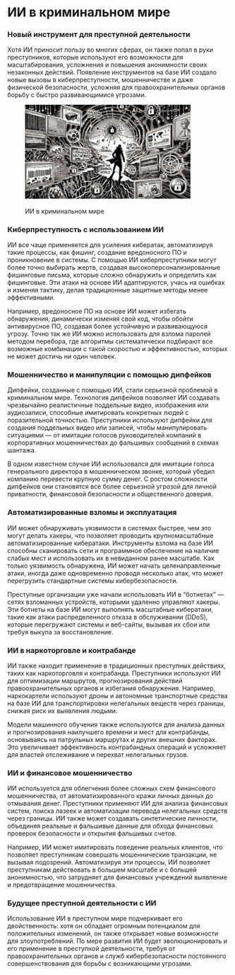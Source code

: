 # ИИ в криминальном мире

### Новый инструмент для преступной деятельности

Хотя ИИ приносит пользу во многих сферах, он также попал в руки преступников, которые используют его возможности для масштабирования, усложнения и повышения анонимности своих незаконных действий. Появление инструментов на базе ИИ создало новые вызовы в киберпреступности, мошенничестве и даже физической безопасности, усложняя для правоохранительных органов борьбу с быстро развивающимися угрозами.

<div align="left"><figure><img src="../../../.gitbook/assets/ai-in-criminal-world-min (1).png" alt="" width="375"><figcaption><p>ИИ в криминальном мире</p></figcaption></figure></div>

### Киберпреступность с использованием ИИ

ИИ все чаще применяется для усиления кибератак, автоматизируя такие процессы, как фишинг, создание вредоносного ПО и проникновение в системы. С помощью ИИ киберпреступники могут более точно выбирать жертв, создавая высокоперсонализированные фишинговые письма, которые сложно обнаружить и определить как фишинговые. Эти атаки на основе ИИ адаптируются, учась на ошибках и изменяя тактику, делая традиционные защитные методы менее эффективными.

Например, вредоносное ПО на основе ИИ может избегать обнаружения, динамически изменяя свой код, чтобы обойти антивирусное ПО, создавая более устойчивую и развивающуюся угрозу. Точно так же ИИ можно использовать для взлома паролей методом перебора, где алгоритмы систематически подбирают все возможные комбинации с такой скоростью и эффективностью, которых не может достичь ни один человек.

### Мошенничество и манипуляции с помощью дипфейков

Дипфейки, созданные с помощью ИИ, стали серьезной проблемой в криминальном мире. Технология дипфейков позволяет ИИ создавать чрезвычайно реалистичные поддельные видео, изображения или аудиозаписи, способные имитировать конкретных людей с поразительной точностью. Преступники используют дипфейки для создания поддельных видео или записей, чтобы манипулировать ситуациями — от имитации голосов руководителей компаний в корпоративных мошенничествах до фальшивых сообщений в схемах шантажа.

В одном известном случае ИИ использовался для имитации голоса генерального директора в мошенническом звонке, который убедил компанию перевести крупную сумму денег. С ростом сложности дипфейков они становятся все более серьезной угрозой для личной приватности, финансовой безопасности и общественного доверия.

### Автоматизированные взломы и эксплуатация

ИИ может обнаруживать уязвимости в системах быстрее, чем это могут делать хакеры, что позволяет проводить крупномасштабные автоматизированные кибератаки. Инструменты взлома на базе ИИ способны сканировать сети и программное обеспечение на наличие слабых мест и использовать их в невиданном ранее масштабе. Как только уязвимость обнаружена, ИИ может начать целенаправленные атаки, иногда даже одновременно проводя несколько атак, что может перегрузить стандартные системы кибербезопасности.

Преступные организации уже начали использовать ИИ в “ботнетах” — сетях взломанных устройств, которыми удаленно управляют хакеры. Эти ботнеты на базе ИИ могут выполнять масштабные кибератаки, такие как атаки распределенного отказа в обслуживании (DDoS), которые перегружают системы и веб-сайты, вызывая их сбои или требуя выкупа за восстановление.

### ИИ в наркоторговле и контрабанде

ИИ также находит применение в традиционных преступных действиях, таких как наркоторговля и контрабанда. Преступники используют ИИ для оптимизации маршрутов, прогнозирования действий правоохранительных органов и избегания обнаружения. Например, наркокартели используют дроны и автономные транспортные средства на базе ИИ для транспортировки нелегальных веществ через границы, снижая риск их выявления людьми.

Модели машинного обучения также используются для анализа данных и прогнозирования наилучшего времени и мест для контрабанды, основываясь на патрульных маршрутах и других внешних факторах. Это увеличивает эффективность контрабандных операций и усложняет для властей отслеживание и перехват нелегальных грузов.

### ИИ и финансовое мошенничество

ИИ используется для облегчения более сложных схем финансового мошенничества, от автоматизированного кражи личных данных до отмывания денег. Преступники применяют ИИ для анализа финансовых систем, поиска лазеек и автоматизации перевода нелегальных средств через границы. ИИ также может создавать синтетические личности, объединяя реальные и фальшивые данные для обхода финансовых проверок безопасности и открытия фальшивых счетов.

Например, ИИ может имитировать поведение реальных клиентов, что позволяет преступникам совершать мошеннические транзакции, не вызывая подозрений. Автоматизируя эти процессы, ИИ позволяет преступникам действовать в большем масштабе и с большей анонимностью, что затрудняет для финансовых учреждений выявление и предотвращение мошенничества.

### Будущее преступной деятельности с ИИ

Использование ИИ в преступном мире подчеркивает его двойственность: хотя он обладает огромным потенциалом для положительных изменений, он также открывает новые возможности для злоупотреблений. По мере развития ИИ будет эволюционировать и его применение в преступной деятельности, требуя от правоохранительных органов и служб кибербезопасности постоянного совершенствования для борьбы с возникающими угрозами.
